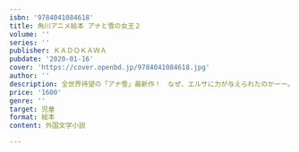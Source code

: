 ```yaml
---
isbn: '9784041084618'
title: 角川アニメ絵本 アナと雪の女王２
volume: ''
series: ''
publisher: ＫＡＤＯＫＡＷＡ
pubdate: '2020-01-16'
cover: 'https://cover.openbd.jp/9784041084618.jpg'
author: ''
description: 全世界待望の「アナ雪」最新作！　なぜ、エルサに力が与えられたのかーー。
price: '1600'
genre: ''
target: 児童
format: 絵本
content: 外国文学小説

---
```

